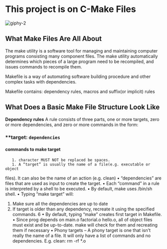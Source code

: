 # This project is on C-Make Files

![giphy-2](https://github.com/OILEGA/alx-low_level_programming/assets/117779858/2e9b6a77-0d22-4abe-8652-79c1c47eedae)

## What Make Files Are All About
 The make utility is a software tool for managing and maintaining computer programs consisting many component files. The make utility
 automatically determines which pieces of a large program need to be recompiled, and issues commands to recompile them.
 
 Makefile is a way of automating software building procedure and other complex tasks with dependencies.
 
 Makefile contains: dependency rules, macros and suffix(or implicit) rules
## What Does a Basic Make File Structure Look Like

**Dependency rules**
A rule consists of three parts, one or more targets, zero or more dependencies, and zero or more
commands in the form: 
###  **target: `dependencies`
   #### commands to make target
       1. character MUST NOT be replaced be spaces.
       1. A “target” is usually the name of a file(e.g. executable or object
files). It can also be the name of an action (e.g. clean)
• “dependencies” are files that are used as input to create the
target.
• Each “command” in a rule is interpreted by a shell to be executed.
• By default, make uses /bin/sh shell.
• Typing “make target” will:
1. Make sure all the dependencies are up to date
2. If target is older than any dependency, recreate it using the specified
commands.
6
• By default, typing “make” creates first target in Makefile.
• Since prog depends on main.o factorial.o hello.o, all of object files
must exist and be up-to-date. make will check for them and
recreating them if necessary
• Phony targets
– A phony target is one that isn't really the name of a file. It will only
have a list of commands and no dependencies.
E.g. clean:
rm -rf *.o



